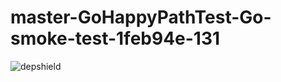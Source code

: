 # master-GoHappyPathTest-Go-smoke-test-1feb94e-131

![depshield](https://depshield.sonatype.org/badges/depshield-prod/master-GoHappyPathTest-Go-smoke-test-1feb94e-131/depshield.svg)